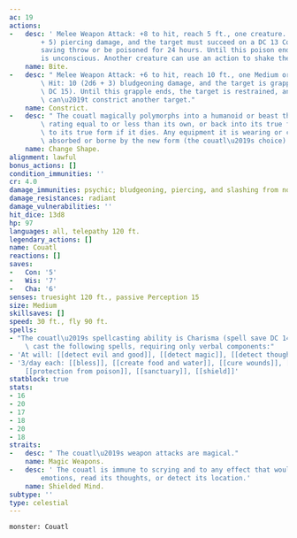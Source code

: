 ```yaml
---
ac: 19
actions:
-   desc: ' Melee Weapon Attack: +8 to hit, reach 5 ft., one creature. Hit: 8 (1d6
        + 5) piercing damage, and the target must succeed on a DC 13 Constitution
        saving throw or be poisoned for 24 hours. Until this poison ends, the target
        is unconscious. Another creature can use an action to shake the target awake.'
    name: Bite.
-   desc: " Melee Weapon Attack: +6 to hit, reach 10 ft., one Medium or smaller creature.\
        \ Hit: 10 (2d6 + 3) bludgeoning damage, and the target is grappled (escape\
        \ DC 15). Until this grapple ends, the target is restrained, and the couatl\
        \ can\u2019t constrict another target."
    name: Constrict.
-   desc: " The couatl magically polymorphs into a humanoid or beast that has a challenge\
        \ rating equal to or less than its own, or back into its true form. It reverts\
        \ to its true form if it dies. Any equipment it is wearing or carrying is\
        \ absorbed or borne by the new form (the couatl\u2019s choice)."
    name: Change Shape.
alignment: lawful
bonus_actions: []
condition_immunities: ''
cr: 4.0
damage_immunities: psychic; bludgeoning, piercing, and slashing from nonmagical attacks
damage_resistances: radiant
damage_vulnerabilities: ''
hit_dice: 13d8
hp: 97
languages: all, telepathy 120 ft.
legendary_actions: []
name: Couatl
reactions: []
saves:
-   Con: '5'
-   Wis: '7'
-   Cha: '6'
senses: truesight 120 ft., passive Perception 15
size: Medium
skillsaves: []
speed: 30 ft., fly 90 ft.
spells:
- "The couatl\u2019s spellcasting ability is Charisma (spell save DC 14). It can innately\
    \ cast the following spells, requiring only verbal components:"
- 'At will: [[detect evil and good]], [[detect magic]], [[detect thoughts]]'
- '3/day each: [[bless]], [[create food and water]], [[cure wounds]], [[lesser restoration]],
    [[protection from poison]], [[sanctuary]], [[shield]]'
statblock: true
stats:
- 16
- 20
- 17
- 18
- 20
- 18
straits:
-   desc: " The couatl\u2019s weapon attacks are magical."
    name: Magic Weapons.
-   desc: ' The couatl is immune to scrying and to any effect that would sense its
        emotions, read its thoughts, or detect its location.'
    name: Shielded Mind.
subtype: ''
type: celestial
---
```

```statblock
monster: Couatl
```
